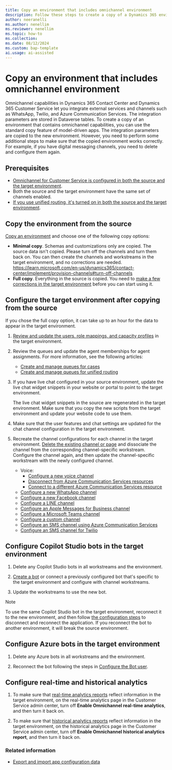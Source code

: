 ```yaml
---
title: Copy an environment that includes omnichannel environment
description: Follow these steps to create a copy of a Dynamics 365 environment that includes omnichannel capabilities.
author: neeranelli
ms.author: nenellim
ms.reviewer: nenellim
ms.topic: how-to
ms.collection: 
ms.date: 08/12/2024
ms.custom: bap-template
ai.usage: ai-assisted
---
```


# Copy an environment that includes omnichannel environment

Omnichannel capabilities in Dynamics 365 Contact Center and Dynamics 365 Customer Service let you integrate external services and channels such as WhatsApp, Twilio, and Azure Communication Services. The integration parameters are stored in Dataverse tables. To create a copy of an environment that contains omnichannel capabilities, you can use the standard copy feature of model-driven apps. The integration parameters are copied to the new environment. However, you need to perform some additional steps to make sure that the copied environment works correctly. For example, if you have digital messaging channels, you need to delete and configure them again.

## Prerequisites

- [Omnichannel for Customer Service is configured in both the source and the target environment](/dynamics365/contact-center/implement/provision-channels#set-up-channels).
- Both the source and the target environment have the same set of channels enabled.
- [If you use unified routing, it's turned on in both the source and the target environment](../administer/provision-unified-routing.md).

## Copy the environment from the source

[Copy an environment](/power-platform/admin/copy-environment) and choose one of the following copy options:

- **Minimal copy**. Schemas and customizations only are copied. The source data isn't copied. Please turn off the channels and turn them back on. You can then create the channels and workstreams in the target environment, and no corrections are needed. https://learn.microsoft.com/en-us/dynamics365/contact-center/implement/provision-channels#turn-off-channels
- **Full copy**. Everything in the source is copied. You need to [make a few corrections in the target environment](#configure-the-target-environment-after-copying-from-the-source) before you can start using it.

## Configure the target environment after copying from the source

If you chose the full copy option, it can take up to an hour for the data to appear in the target environment.

1. [Review and update the users, role mappings, and capacity profiles](../administer/users-user-profiles.md) in the target environment.

1. Review the queues and update the agent memberships for agent assignments. For more information, see the following articles:

    - [Create and manage queues for cases](../administer/set-up-queues-manage-activities-cases.md)
    - [Create and manage queues for unified routing](../administer/queues-omnichannel.md)

1. If you have live chat configured in your source environment, update the live chat widget snippets in your website or portal to point to the target environment.

    The live chat widget snippets in the source are regenerated in the target environment. Make sure that you copy the new scripts from the target environment and update your website code to use them.

1. Make sure that the user features and chat settings are updated for the chat channel configuration in the target environment.

1. Recreate the channel configurations for each channel in the target environment. [Delete the existing channel or page](../administer/delete-channel.md) and dissociate the channel from the corresponding channel-specific workstream. Configure the channel again, and then update the channel-specific workstream with the newly configured channel.

    - Voice:
      - [Configure a new voice channel](../administer/voice-channel-inbound-calling.md)
      - [Disconnect from Azure Communication Services resources](../administer/voice-channel-disconnect-from-acs.md)
      - [Connect to a different Azure Communication Services resource](../administer/voice-channel-acs-resource.md)
    - [Configure a new WhatsApp channel](../administer/configure-whatsapp-channel.md)
    - [Configure a new Facebook channel](../administer/configure-facebook-channel.md)
    - [Configure a LINE channel](../administer/configure-line-channel.md)
    - [Configure an Apple Messages for Business channel](../administer/configure-apple-messages-for-business-channel.md)
    - [Configure a Microsoft Teams channel](../administer/configure-microsoft-teams.md)
    - [Configure a custom channel](../develop/bring-your-own-channel.md)
    - [Configure an SMS channel using Azure Communication Services](../administer/configure-sms-channel-acs.md)
    - [Configure an SMS channel for Twilio](../administer/configure-sms-channel-twilio.md)

## Configure Copilot Studio bots in the target environment

1. Delete any Copilot Studio bots in all workstreams and the environment.

1. [Create a bot](../administer/manage-your-bots.md#add-a-bot) or connect a previously configured bot that's specific to the target environment and configure with channel workstreams.

1. Update the workstreams to use the new bot.

> [!NOTE]
> To use the same Copilot Studio bot in the target environment, reconnect it to the new environment, and then follow [the configuration steps](/microsoft-copilot-studio/configuration-hand-off-omnichannel?tabs=webApp#manage-your-copilots-omnichannel-capabilities) to disconnect and reconnect the application. If you reconnect the bot to another environment, it will break the source environment.

## Configure Azure bots in the target environment

1. Delete any Azure bots in all workstreams and the environment.

1. Reconnect the bot following the steps in [Configure the Bot user](../administer/configure-bot-azure.md#integrate-azure-bots-with-omnichannel-for-customer-service).

## Configure real-time and historical analytics

1. To make sure that [real-time analytics reports](../administer/enable-realtime-analytics-dashboard-administrator.md) reflect information in the target environment, on the real-time analytics page in the Customer Service admin center, turn off **Enable Omnichannel real-time analytics**, and then turn it back on.

1. To make sure that [historical analytics reports](../administer/oc-historical-analytics-reports.md) reflect information in the target environment, on the historical analytics page in the Customer Service admin center, turn off **Enable Omnichannel historical analytics report**, and then turn it back on.

### Related information

- [Export and import app configuration data](export-import-omnichannel-data.md)
